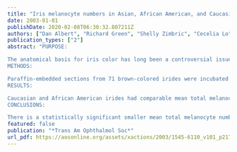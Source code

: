 ```yaml
---
title: "Iris melanocyte numbers in Asian, African American, and Caucasian irides"
date: 2003-01-01
publishDate: 2020-02-08T06:30:32.807211Z
authors: ["Dan Albert", "Richard Green", "Shelly Zimbric", "Cecelia Lo", "Ronald Gangnon", "Kirsten Hope", "Joel Gleiser"]
publication_types: ["2"]
abstract: "PURPOSE:

The anatomical basis for iris color has long been a controversial issue in ophthalmology. Recent studies demonstrated that in Caucasians, blue-eyed, gray-eyed, and hazel-eyed individuals have comparable numbers of iris melanocytes. The present investigation was carried out to compare melanocyte numbers in the irides of Asian, African American, and Caucasian brown-eyed individuals.
METHODS:

Paraffin-embedded sections from 71 brown-colored irides were incubated with rabbit anti-cow antibody against S100a, linked with an FITC conjugate antibody, and counterstained with Evans blue. Cells were counted under a fluorescence microscope and scored as melanocytes or other cells. Cell number, density, and iris area were calculated for each specimen.
RESULTS:

Caucasian and African American irides had comparable mean total melanocyte numbers. Asian irides had fewer total melanocytes than African American (P = .042) and Caucasian (P = .001) irides and smaller total number of cells (ie, melanocytes plus other cells) than African American (P = .054) or Caucasian (P = .009) irides.
CONCLUSIONS:

There is a statistically significant smaller mean total melanocyte number and mean total cellularity in Asian irides as compared to Caucasian and African American irides. This difference appears to be due to the combination of smaller iris area and lower melanocyte density in the Asian irides. The possibility exists that this may be a factor in ethnic variations in certain ocular diseases."
featured: false
publication: "*Trans Am Ophthalmol Soc*"
url_pdf: https://aosonline.org/assets/xactions/2003/1545-6110_v101_p217.pdf
---
```


